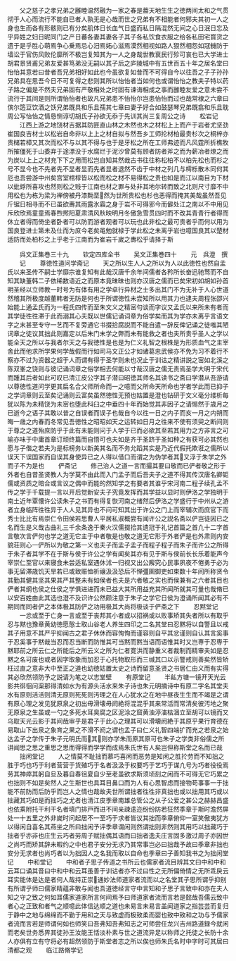 <!-- { "loadSidebar": true } -->
　　父之慈子之孝兄弟之雝睦温然融为一家之春是葢天地生生之徳两间太和之气贯彻于人心而流行不能自已者人孰无是心哉而世之兄弟有不相能者何邪夫其初一人之身也生而各有形骸则已有分矣肌体日长血气日盛而私日隔混然无间之心日泯日忘及乎异姓之妇日昵同门之产日蕃各妻其妻各子其子各私饮食衣服之给各私田宅寳货之遗于是乎胜心萌焉争心乗焉忌心汨焉妬心滋焉漠然相视如路人狠然相怨如冦雠防于墙讼于官伤风败伦靡所不极岂复知其为一人之身哉世教衰民行殄可哀也已大学进士胡君景贤甫兄弟友爱甚笃弟没无嗣以其子后之庐陵城中有五世百五十年之居名堂曰怡怡其意若曰昔者吾兄弟相好如此也今虽欲复如昔而不可得自今以往吾之子子孙孙兄弟具在思吾今日不可复得之悲则其所以怡怡者当如何也或谓怡怡之教夫子特以药子路之偏是不然夫兄弟固有严敬相处之时固有谏诲相成之事而雝睦友爱之意未尝不流行于其间是则所谓怡怡者也故凡兄弟患不怡怡尔岂患怡怡而过也哉常棣之六章曰傧尔笾豆饮酒之饫兄弟既具和乐且孺其七章曰妻子好合如鼓瑟琴兄弟既翕和乐且耽周公写怡怡之情恳恻谆切胡氏子孙欲无忝于先训其尚三复周公之诗
　　松岩记
　　江西上游之地饶材吉据其防匪直山林之木然也木之材松上上而产于岩者尤坚劲崔国良吉材士以松岩自命非以上上之材自拟与然吾乡工师抡材柏最贵杉次之桐梓亦贵槠若樟又其次而松不与以其不得与也于是牙松之所在工师弗迹而凡风霆所折樵牧所摧僵死于山委弃于途漂没于水腐烂于泥沙曾莫有顾者防者斧之而为薪冶者燎之而为炭以上上之材充下下之用而松岂自知其然哉古书往往称松柏不以柏先松也而杉之号不显今也不先者先不显者显而先者显者退然不齿于中材之列几与樗栎散木同何其厄也吾尝游中州矣宫室棺椁皆以松而松之材不易得松之贵也如是而江以南目为下材以蚍蜉所喜攻也然则松之贱于江南也材之罪与处非其地尔转而致之北则尺寸靡不中用松也为栋为梁为禅傍被丹漆黝垩然为世所贵松也杉也恶得而掩其美哉虽然吾见斤锯日相寻而不已虽欲夀其雨露氷霜之身于岩不可得邪今而僻处江之南以不中用见斥欣欣焉童童焉春煦熈阳夏肃清风秋映明月冬傲急雪贯四时而不改其青青行者得而休立者得而倚坐者卧者可以防而游者观者可以玩也此非松之最可贵者乎而何以用为国良登进士第未及仕而为庻今老矣黾勉就禄于学此松之未离乎岩也噫国良其以楚材适防而处柏杉之上乎老于江南而为崔岩千嵗之夀松乎请择于斯










　　呉文正集巻三十九
　　钦定四库全书
　　吴文正集巻四十
　　元　呉澄　撰
　　记
　　尊徳性道问学斋记
　　天之所以生人人之所以为人以此徳性也然自孟氏以来圣传不嗣士学靡宗谁复知有此哉汉唐千余年间儒者各矜所长奋迅驰骛而不自知其缺董韩二子依稀数语近之而原本竟昧昧也则亦汉唐之儒而已矣宋初如胡如孙首明圣经以立师教一时号为有体有用之学卓行异材之士多出其门不为无补于人心世道然稽其所极度越董韩者无防是何也于所谓徳性未尝知所以用其力也逮夫周程张邵兴始能上通孟氏而为一程氏四传而至朱文义之精宻句谈而字议又孟氏以来所未有者而其学徒徃徃滞于此而溺其心夫既以世儒记诵词章为俗学矣而其为学亦未离乎言语文字之末甚至专守一艺而不复旁通它书掇拾腐説而不能自遣一辞反俾记诵之徒嗤其陋词章之徒议其拙此则嘉定以后朱门末学之弊而未有能救之者也夫所贵乎圣人之学以能全天之所以与我者尔天之与我徳性是也是为仁义礼智之根株是为形质血气之主宰舍此而他求所学果何学哉假而行如司马文正公才如诸葛忠武侯亦不免为习不着行不察亦不过为资器之超于人而谓有得于圣学则未也况止于训诂之精讲説之宻如北溪之陈双峯之饶则与彼记诵词章之俗学相去何能以寸哉汉唐之儒无责焉圣学大明于宋代而踵其后者如此可叹已清江皮公字其子潜曰昭徳其师名其读书之斋曰学潜从吾游请以尊徳性道问学更其扁名合父师所命而一之噫而父所命天所命也学者学此而已抑子之学词章则云至矣记诵则云富矣虽然徳性无预也姑置是澄也钻研于文义毫分缕析每犹以陈为未精饶为未宻也堕此科臼之中垂四十年而始觉其非因子之请惕然于歳月之已逝今之语子其敢以昔之自误者而误子也哉自今以徃一日之内子而亥一月之内朔而晦一歳之内春而冬常见吾徳性之昭昭如天之运转如日月之徃来不使有须臾之断间则于尊之之道殆庶防乎于此有未能则问于人学于已而必欲其至若其用力之方非言之可喻亦味于中庸首章订顽终篇而自悟可也夫如是齐于圣跻于圣如种之有获可必其然也愿与子偕之若夫为是标榜务以新美其名而不务允蹈其实是乃近代假托欺诳之儒所以误天下误国家而自误其身使异已之人得以借口而谓之为伪学者其又浮于朱学之外而子不为是也
　　俨斋记
　　修己治人之道一言而撮其要曰敬而已俨者敬之形于外者也自昔圣贤教人为学莫不由此而入门孟子而后吾夫子之道不得其传汉唐名卿钜儒或资质之暗合或言议之偶中而能的然知学之有要者其谁乎宋河南二程子续孔孟不传之学于千载提一言以开后觉新安夫子究竟发挥而其学益以显时则伊洛之学独明于南土近年覃懐许公读朱子之书而有得复恢河南之绪然后伊洛之学盛行于中州从之游者立身临阵徃徃异于人人见其异也不问可知其出于许公之门上而宰辅次而庶官下而秀士比比有焉崇仁令田侯若思曹人平居私淑概尝有闻许公之説名斋以俨岂徒因已之名而生是义哉古曲礼三千余条逸于秦火汉儒掇拾其遗冠于礼记首篇之首凢十二字首言敬次言俨何也学之道无它主于中者敬是也敬之道无它形于外者俨是也外肃则内安貌荘则心一俨所以为敬之第一义也夫子而孟子孟子而程子程子而朱子而许公之所得于朱子者其学不在于斯与侯于许公之学有闻矣其亦有见于斯与侯前长长乐着能声今宰崇仁至官以来寝食未尝适私室遇休沭一归视又出公廨究心民事夙夜不倦勇于必为事无留滞歳饥天旱若已或致赈恤祈禳汲汲恐后不惮彊圉御吏如束数十年间所称贤令其勤其健其坚其果其严其整未有如侯者也夫是六者敬之实也而侯兼有之六者其目也俨者其纲也侯之仕侯之学俱进进而未已益大其所用益充其所闻所就其可量也哉脩已以安百姓由此其选也澄不及识许公然颇注意于朱子之学它日侯为澄诵所闻其必有不期同而同者俨之本体极其防俨之功用极其大尚将极谈于俨斋之下
　　忍黙堂记
　　一忿或至于亡身一言或至于丧邦其小者或以招祸或以败事矫其失者所以有取乎忍与黙也豫章黄幼徳愿慤士取山谷老人养生四印之二名其堂曰忍黙将以自警且以戒其子用意不其严乎抑闻古之君子休休而容恂恂而谨容则自平其忿谨则自认其言奚事于忍奚事于黙哉当忍而忍当断而防惟其可当黙而黙当语而语惟其时又岂専于忍専于黙耶前之所云仁之所能后之所云义之所为仁者寛洪而静重义者裁制而精审夫如是忍黙之名可废也或者因字取象而加忍于心托物取形而三缄其口以示警戒则善矣然皆矫枉过直之意非大中至正之道也幼徳姑置太史之诗而留意圣贤之书居仁由义而有实得其必欣然领防予之説请为笔之以志堂壁
　　有原堂记
　　半畆方塘一镜开天光云影共徘徊问渠那得清如水为有源头活水来朱子诗也朱元明摘诗中有原二字名其堂夫水有原则活活则清无原则死死则汚理之在人心犹水之在地中昼夜生生而不竭是之谓有原心理之发见犹原泉之初出毋滑壊毋阏絶将混混乎其来常活而常清矣彼汚地之聚无原泉之生虽或一勺之多死水耳臭腐之区泥涂之窟黄浊渟滀枯涸立至胡可以镜而又乌取天光云影于其间哉审乎是君子于此心之理其可以滑壊阏絶于其原乎果行育德在易取山下出泉之象育之果之不滑不阏之谓也孟子曰仁义礼智四端扩而充之若泉之始达孟子之学传于朱子元明氏而其则亦学朱而原其原可也朱子之学类非俗儒之所讲闻思之思之重思之思而得得而学学而成焉朱氏世有人矣岂但称斯堂之名而已哉
　　拙闲堂记
　　人之情莫不耻拙而慕巧喜闲而恶劳是知闲之胜扵劳而不知拙之胜于巧也巧于利者营营于货殖巧于名者汲汲于权要巧于艺巧于谋凢号为巧者役役焉劳其神瘁其躬自旦及暮自春徂夏自少至老虽欲求斯须顷刻之闲而不可得无它巧累之也拙则不如是矣然人之生斯世也具耳目鼻口而为人有心思智虑而接物苟事事一于拙能不前防而后防乎而岂人之情也哉故夫世所谓拙者徃徃非真拙也或以拙用其巧或以拙藏其巧如是而拙巧之尤者也清江皮季章南雄总管公之从子公爱之甚公之赫赫昌盛也依乘附托干利干名者填门排戸而进不间亲疎逺迩纷纷防若狂然季章于斯时澹然屏处一十五里之外非嵗时问起居不一至巧于求者皆议其拙而季章俯仰一室笑傲夷犹方以得闲自喜名其燕坐之所曰拙闲予评季章谓闲则然谓拙则非然则其用巧以拙藏巧于拙者乎亦非也庄生云巧者劳周子赋拙偶其语而曰拙者逸夫庄言固多激过周子亦因世之尚巧而矫其辞未暇约之中也君子安分无求乃其常事岂必曰拙哉予故曰季章非拙也安分无求者也尚巧者以为拙因人之名我而取以自命也季章曰子善知我书之为拙闲堂记
　　中和堂记
　　中和者子思子传道之书所云也儒家者流目辨其文曰中和中和云耳口诵其音曰中和中和云耳虽善于训诂者亦不过曰性之无所偏倚情之无所乖戾云耳实能体是达是者何人哉持正崇通妙法师道家者流而以之名堂其子思所谓乎抑别有所谓乎师曰儒家精蕴非敢与闻也吾道徳经言守中言知和子思子言致中和亦在夫人知之守之致之何如耳儒家道家所言何间焉予曰师道家者流而言若是懿哉吾儒云致中者心之正致和者气之顺噫此体信达顺之道也未易言未易言盖闻道家之指芸芸而复归于静中之地与绵绵而不勤于用和之天与致虚而极致柔而婴也致中致和之功与予儒家者流而言若是师谓何如也师笑曰吾弗知吾弗知志之可师尝任龙兴吉州路道録今就闲而老矣世务悉畀其徒孙王汝能王恬淡朴素与世之道流异足以称师之托徒之长防十余人亦俱有立有守将必有超然领防于斯堂者志之所以俟也师朱氏名时中字时可其居曰清都之观
　　临江路脩学记
